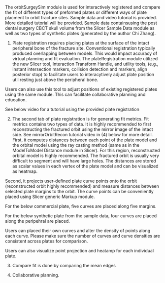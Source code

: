 The orbitSurgeySim module is used for interactively registered and compare the fit of different types of preformed plates or different ways of plate placment to orbit fracture sites. Sample data and video tutorial is provided. More detailed tutorial will be provided. Sample data containsusing the post dental surgery CBCT skull volume from the Slicer Sample Data module as well as two types of synthetic plates (generated by the author Chi Zhang). 

1. Plate registration requires placing plates at the surface of the intact peripheral bone of the fracture site. Conventional registration typically produced overlapping between models. This would impact accuracy of virtual planning and fit evaluation. The plateRegistration module utilized the new Slicer tool, Interaction Transform Handle, and utility tools, (e.g., instant intersection markers, collision detection and markers, align posterior stop) to facilitate users to interacytively adjust plate position util resting just above the peripheral bone.

Users can also use this tool to adjust positions of existing registered plates using the same module. This can facilitate collaborative planning and education.

See below video for a tutorial using the provided plate registration 

2. The second tab of plate registration is for generating fit metrics. Fit metrics contains two types of data. It is highly recommended to first reconstructing the fractured orbit using the mirror image of the intact side. See mirrorOrbitRecon tutorial video in (4) below for more detail.
First, it computes distances between each point of the plate model and the orbital model using the ray casting method (same as in the ModelToModel Distance module in Slicer). For this region, reconstructed orbital model is highly recommended. The fractured orbit is usually very difficult to segment and will have large holes. The distances are stored as scalar values in each vertex of the plate model and can be visualized as heatmap.

Second, it projects user-defined plate curve points onto the orbit (reconstructed orbit highly recommended) and measure distances between selected plate margins to the orbit. The curve points can be conveniently placed using Slicer generic Markup module.

For the below commercial plate, five curves are placed along five margins.

For the below synthetic plate from the sample data, four curves are placed along the peripehral are placed.

Users can placed their own curves and alter the density of points along each curve. Please make sure the number of curves and curve densities are consistent across plates for comparison.

Users can also visualize point projection and heatamp for each individual plate.

3. Compare fit is done by comparing the mean edges

4. Collaborative planning.
